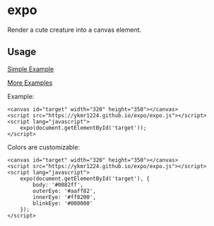 # expo
Render a cute creature into a canvas element.

## Usage

[Simple Example](index.html)

[More Examples](sample.html)

Example:
```
<canvas id="target" width="320" height="350"></canvas>
<script src="https://ykmr1224.github.io/expo/expo.js"></script>
<script lang="javascript">
    expo(document.getElementById('target'));
</script>
```

Colors are customizable:
```
<canvas id="target" width="320" height="350"></canvas>
<script src="https://ykmr1224.github.io/expo/expo.js"></script>
<script lang="javascript">
    expo(document.getElementById('target'), {
        body: '#0082ff',
        outerEye: '#aaff82',
        innerEye: '#ff8200',
        blinkEye: '#000000'
    });
</script>
```
